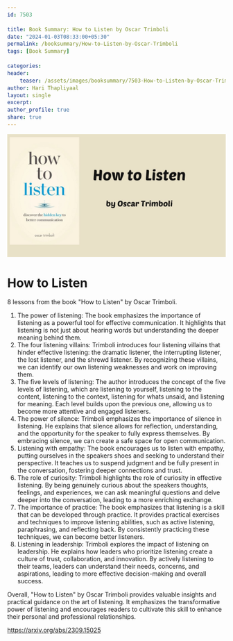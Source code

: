 ```yaml
---                            
id: 7503                            
                          
title: Book Summary: How to Listen by Oscar Trimboli                      
date: "2024-01-03T08:33:00+05:30"                            
permalink: /booksummary/How-to-Listen-by-Oscar-Trimboli                      
tags: [Book Summary]                     
                            
categories:                            
header:                            
    teaser: /assets/images/booksummary/7503-How-to-Listen-by-Oscar-Trimboli.jpg                         
author: Hari Thapliyaal                            
layout: single                            
excerpt:                            
author_profile: true                            
share: true                            
---                            
```

                            
![How to Listen by Oscar Trimboli](/assets/images/booksummary/7503-How-to-Listen-by-Oscar-Trimboli.jpg)                                 
   
# How to Listen

8 lessons from the book "How to Listen" by Oscar Trimboli.

1. The power of listening: The book emphasizes the importance of listening as a powerful tool for effective communication. It highlights that listening is not just about hearing words but understanding the deeper meaning behind them.
2. The four listening villains: Trimboli introduces four listening villains that hinder effective listening: the dramatic listener, the interrupting listener, the lost listener, and the shrewd listener. By recognizing these villains, we can identify our own listening weaknesses and work on improving them.
3. The five levels of listening: The author introduces the concept of the five levels of listening, which are listening to yourself, listening to the content, listening to the context, listening for whats unsaid, and listening for meaning. Each level builds upon the previous one, allowing us to become more attentive and engaged listeners.
4. The power of silence: Trimboli emphasizes the importance of silence in listening. He explains that silence allows for reflection, understanding, and the opportunity for the speaker to fully express themselves. By embracing silence, we can create a safe space for open communication.
5. Listening with empathy: The book encourages us to listen with empathy, putting ourselves in the speakers shoes and seeking to understand their perspective. It teaches us to suspend judgment and be fully present in the conversation, fostering deeper connections and trust.
6. The role of curiosity:  Trimboli highlights the role of curiosity in effective listening. By being genuinely curious about the speakers thoughts, feelings, and experiences, we can ask meaningful questions and delve deeper into the conversation, leading to a more enriching exchange.
7. The importance of practice:  The book emphasizes that listening is a skill that can be developed through practice. It provides practical exercises and techniques to improve listening abilities, such as active listening, paraphrasing, and reflecting back. By consistently practicing these techniques, we can become better listeners.
8. Listening in leadership:  Trimboli explores the impact of listening on leadership. He explains how leaders who prioritize listening create a culture of trust, collaboration, and innovation. By actively listening to their teams, leaders can understand their needs, concerns, and aspirations, leading to more effective decision-making and overall success.

Overall, "How to Listen" by Oscar Trimboli provides valuable insights and practical guidance on the art of listening. It emphasizes the transformative power of listening and encourages readers to cultivate this skill to enhance their personal and professional relationships.

https://arxiv.org/abs/2309.15025